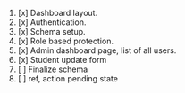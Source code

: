 1. [x] Dashboard layout.
2. [x] Authentication.
3. [x] Schema setup.
4. [x] Role based protection.
5. [x] Admin dashboard page, list of all users.
6. [x] Student update form
7. [ ] Finalize schema
8. [ ] ref, action pending state
